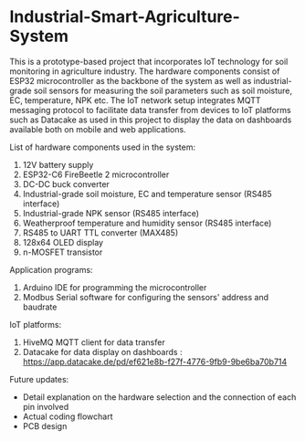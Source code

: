 # Industrial-Smart-Agriculture-System
This is a prototype-based project that incorporates IoT technology for soil monitoring in agriculture industry. 
The hardware components consist of ESP32 microcontroller as the backbone of the system as well as industrial-grade soil sensors for measuring the soil parameters such as soil moisture, EC, temperature, NPK etc.
The IoT network setup integrates MQTT messaging protocol to facilitate data transfer from devices to IoT platforms such as Datacake as used
in this project to display the data on dashboards available both on mobile and web applications.

List of hardware components used in the system:

1.  12V battery supply
2.  ESP32-C6 FireBeetle 2 microcontroller
3.  DC-DC buck converter
4.  Industrial-grade soil moisture, EC and temperature sensor (RS485 interface)
5.  Industrial-grade NPK sensor (RS485 interface)
6.  Weatherproof temperature and humidity sensor (RS485 interface)
7.  RS485 to UART TTL converter (MAX485)
8.  128x64 OLED display
9.  n-MOSFET transistor

Application programs:

1.  Arduino IDE for programming the microcontroller
2.  Modbus Serial software for configuring the sensors' address and baudrate

IoT platforms:

1.  HiveMQ MQTT client for data transfer
2.  Datacake for data display on dashboards : https://app.datacake.de/pd/ef621e8b-f27f-4776-9fb9-9be6ba70b714

Future updates:
- Detail explanation on the hardware selection and the connection of each pin involved
- Actual coding flowchart
- PCB design

